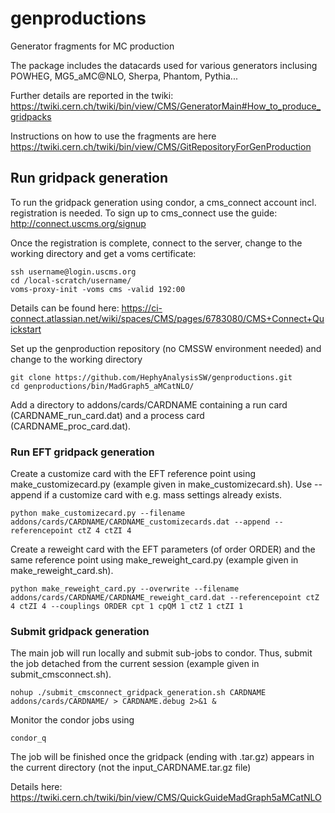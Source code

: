 # genproductions
Generator fragments for MC production

The package includes the datacards used for various generators inclusing POWHEG, MG5_aMC@NLO, Sherpa, Phantom, Pythia...

Further details are reported in the twiki: https://twiki.cern.ch/twiki/bin/view/CMS/GeneratorMain#How_to_produce_gridpacks

Instructions on how to use the fragments are here https://twiki.cern.ch/twiki/bin/view/CMS/GitRepositoryForGenProduction

## Run gridpack generation
To run the gridpack generation using condor, a cms_connect account incl. registration is needed. 
To sign up to cms_connect use the guide: http://connect.uscms.org/signup

Once the registration is complete, connect to the server, change to the working directory and get a voms certificate:
```
ssh username@login.uscms.org
cd /local-scratch/username/
voms-proxy-init -voms cms -valid 192:00
```
Details can be found here: https://ci-connect.atlassian.net/wiki/spaces/CMS/pages/6783080/CMS+Connect+Quickstart

Set up the genproduction repository (no CMSSW environment needed) and change to the working directory

```
git clone https://github.com/HephyAnalysisSW/genproductions.git
cd genproductions/bin/MadGraph5_aMCatNLO/
```

Add a directory to addons/cards/CARDNAME containing a run card (CARDNAME_run_card.dat) and a process card (CARDNAME_proc_card.dat).

### Run EFT gridpack generation

Create a customize card with the EFT reference point using make_customizecard.py (example given in make_customizecard.sh). Use --append if a customize card with e.g. mass settings already exists.
```
python make_customizecard.py --filename addons/cards/CARDNAME/CARDNAME_customizecards.dat --append --referencepoint ctZ 4 ctZI 4
```
Create a reweight card with the EFT parameters (of order ORDER) and the same reference point using make_reweight_card.py (example given in make_reweight_card.sh). 
```
python make_reweight_card.py --overwrite --filename addons/cards/CARDNAME/CARDNAME_reweight_card.dat --referencepoint ctZ 4 ctZI 4 --couplings ORDER cpt 1 cpQM 1 ctZ 1 ctZI 1
```

### Submit gridpack generation
The main job will run locally and submit sub-jobs to condor. Thus, submit the job detached from the current session
(example given in submit_cmsconnect.sh).
```
nohup ./submit_cmsconnect_gridpack_generation.sh CARDNAME addons/cards/CARDNAME/ > CARDNAME.debug 2>&1 &
```

Monitor the condor jobs using
```
condor_q
```

The job will be finished once the gridpack (ending with .tar.gz) appears in the current directory (not the input_CARDNAME.tar.gz file)

Details here:
https://twiki.cern.ch/twiki/bin/view/CMS/QuickGuideMadGraph5aMCatNLO

